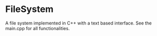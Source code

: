 # FileSystem
A file system implemented in C++ with a text based interface. See the main.cpp for all functionalities.
